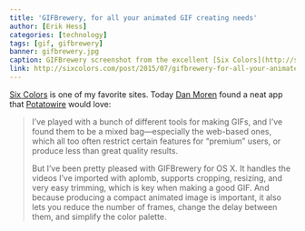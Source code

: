 ```yaml
---
title: 'GIFBrewery, for all your animated GIF creating needs'
author: [Erik Hess]
categories: [technology]
tags: [gif, gifbrewery]
banner: gifbrewery.jpg
caption: GIFBrewery screenshot from the excellent [Six Colors](http://sixcolors.com/post/2015/07/gifbrewery-for-all-your-animated-gif-creating-needs/)
link: http://sixcolors.com/post/2015/07/gifbrewery-for-all-your-animated-gif-creating-needs/
---
```


[Six Colors](http://sixcolors.com/) is one of my favorite sites. Today [Dan Moren](https://twitter.com/dmoren) found a neat app that [Potatowire](http://twitter.com/potatowire) would love:

> I’ve played with a bunch of different tools for making GIFs, and I’ve found them to be a mixed bag—especially the web-based ones, which all too often restrict certain features for “premium” users, or produce less than great quality results.
> 
> But I’ve been pretty pleased with GIFBrewery for OS X. It handles the videos I’ve imported with aplomb, supports cropping, resizing, and very easy trimming, which is key when making a good GIF. And because producing a compact animated image is important, it also lets you reduce the number of frames, change the delay between them, and simplify the color palette.